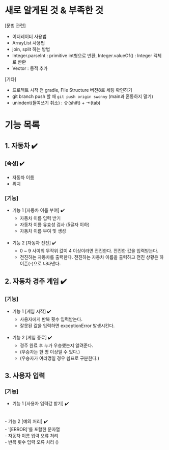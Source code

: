 # 새로 알게된 것 & 부족한 것
[문법 관련]<br>
- 이터레이터 사용법
- ArrayList 사용법
- join, split 하는 방법
- Integer.parseInt : primitive int형으로 반환, Integer.valueOf() : Integer 객체로 반환
- Vector : 동적 추가

[기타]
- 프로젝트 시작 전 gradle, File Structure 버전8로 세팅 확인하기
- git branch push 할 때 ```git push origin swonny``` (main과 혼동하지 말기)
- unindent(들여쓰기 취소) : ⇧(shift) + ⇥(tab)

# 기능 목록

## 1. 자동차 ✔️
### [속성] ✔️
- 자동차 이름<br/>
- 위치<br/>

### [기능] 
- 기능 1 [자동차 이름 부여] ✔️<br/> 
  - 자동차 이름 입력 받기<br/>
  - 자동차 이름 유효성 검사 (5글자 이하)<br/>
  - 자동차 이름 부여 및 생성<br/>
  <br/> 
- 기능 2 [자동차 전진] ✔️<br/>
  - 0 ~ 9 사이의 무작위 값이 4 이상이라면 전진한다. 전진한 값을 입력받는다.<br/>
  - 전진하는 자동차를 출력한다. 전진하는 자동차 이름을 출력하고 전진 상황은 하이픈(-)으로 나타낸다.<br/>

## 2. 자동차 경주 게임 ✔️
### [기능]
- 기능 1 [게임 시작] ✔️<br/>
  - 사용자에게 반복 횟수 입력받는다.<br/>
  - 잘못된 값을 입력하면 exceptionError 발생시킨다.<br/>
    <br/>
- 기능 2 [게임 종료] ✔️<br/>
  - 경주 완료 후 누가 우승했는지 알려준다. <br/>
  - (우승자는 한 명 이상일 수 있다.)<br/>
  - (우승자가 여러명일 경우 쉼표로 구분한다.)<br/>

## 3. 사용자 입력
### [기능]
- 기능 1 [사용자 입력값 받기] ✔️<br/>
<br/>
- 기능 2 [예외 처리] ✔️<br/>
  - '[ERROR]'를 포함한 문자열<br/>
  - 자동차 이름 입력 오류 처리<br/>
  - 반복 횟수 입력 오류 처리 ()<br/>